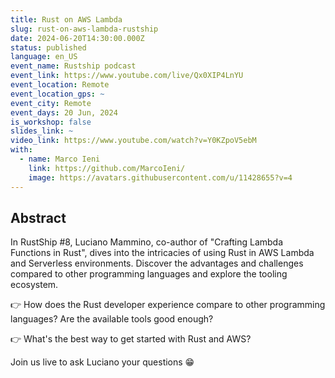 ```yaml
---
title: Rust on AWS Lambda
slug: rust-on-aws-lambda-rustship
date: 2024-06-20T14:30:00.000Z
status: published
language: en_US
event_name: Rustship podcast
event_link: https://www.youtube.com/live/Qx0XIP4LnYU
event_location: Remote
event_location_gps: ~
event_city: Remote
event_days: 20 Jun, 2024
is_workshop: false
slides_link: ~
video_link: https://www.youtube.com/watch?v=Y0KZpoV5ebM
with:
  - name: Marco Ieni
    link: https://github.com/MarcoIeni/
    image: https://avatars.githubusercontent.com/u/11428655?v=4
---
```


## Abstract

In RustShip #8, Luciano Mammino, co-author of "Crafting Lambda Functions in Rust", dives into the intricacies of using Rust in AWS Lambda and Serverless environments. Discover the advantages and challenges compared to other programming languages and explore the tooling ecosystem.

👉 How does the Rust developer experience compare to other programming languages? Are the available tools good enough?

👉 What's the best way to get started with Rust and AWS?

Join us live to ask Luciano your questions 😁
